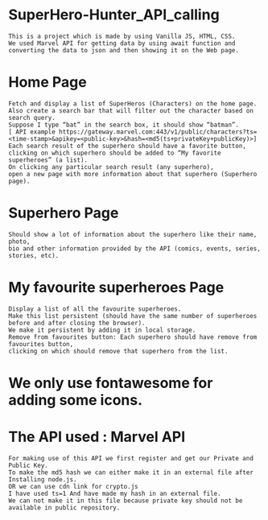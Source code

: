# SuperHero-Hunter_API_calling
    This is a project which is made by using Vanilla JS, HTML, CSS. 
    We used Marvel API for getting data by using await function and 
    converting the data to json and then showing it on the Web page.

# Home Page
    Fetch and display a list of SuperHeros (Characters) on the home page.
    Also create a search bar that will filter out the character based on search query.
    Suppose I type “bat” in the search box, it should show “batman”. 
    [ API example https://gateway.marvel.com:443/v1/public/characters?ts=<time-stamp>&apikey=<public-key>&hash=<md5(ts+privateKey+publicKey)>]
    Each search result of the superhero should have a favorite button,
    clicking on which superhero should be added to “My favorite superheroes” (a list).
    On clicking any particular search result (any superhero),
    open a new page with more information about that superhero (Superhero page).

# Superhero Page
    Should show a lot of information about the superhero like their name, photo,
    bio and other information provided by the API (comics, events, series, stories, etc).

# My favourite superheroes Page
    Display a list of all the favourite superheroes.
    Make this list persistent (should have the same number of superheroes before and after closing the browser).
    We make it persistent by adding it in local storage.
    Remove from favourites button: Each superhero should have remove from favourites button,
    clicking on which should remove that superhero from the list.

# We only use fontawesome for adding some icons.

# The API used : Marvel API
    For making use of this API we first register and get our Private and Public Key. 
    To make the md5 hash we can either make it in an external file after Installing node.js. 
    OR we can use cdn link for crypto.js
    I have used ts=1 And have made my hash in an external file. 
    We can not make it in this file because private key should not be available in public repository.
